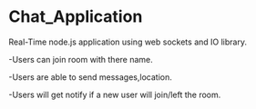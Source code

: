 # Chat_Application

Real-Time node.js application using web sockets and IO library.

-Users can join room with there name.


-Users are able to send messages,location.


-Users will get notify if a new user will join/left the room.

